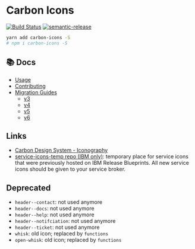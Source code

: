 # Carbon Icons

[![Build Status](https://travis-ci.org/carbon-design-system/carbon-icons.svg?branch=master)](https://travis-ci.org/carbon-design-system/carbon-icons) [![semantic-release](https://img.shields.io/badge/%20%20%F0%9F%93%A6%F0%9F%9A%80-semantic--release-e10079.svg)](https://github.com/semantic-release/semantic-release)


```sh
yarn add carbon-icons -S
# npm i carbon-icons -S
```

## :books: Docs

* [Usage](https://github.com/carbon-design-system/carbon-icons/blob/master/docs/usage.md)
* [Contributing](https://github.com/carbon-design-system/carbon-icons/blob/master/CONTRIBUTING.md)
* [Migration Guides](https://github.com/carbon-design-system/carbon-icons/tree/master/docs/migration-guides)
  - [v3](https://github.com/carbon-design-system/carbon-icons/tree/master/docs/migration-guides/migration-v3.md)
  - [v4](https://github.com/carbon-design-system/carbon-icons/tree/master/docs/migration-guides/migration-v4.md)
  - [v5](https://github.com/carbon-design-system/carbon-icons/tree/master/docs/migration-guides/migration-v5.md)
  - [v6](https://github.com/carbon-design-system/carbon-icons/tree/master/docs/migration-guides/migration-v6.md)

## Links

- [Carbon Design System - Iconography](http://carbondesignsystem.com/style/iconography/library)
- [service-icons-temp repo (IBM only)](https://github.ibm.com/bthan/service-icons-temp): temporary place for service icons that were previously hosted on IBM Release Blueprints. All new service icons should be given to your service broker.

## Deprecated

- `header--contact`: not used anymore
- `header--docs`: not used anymore
- `header--help`: not used anymore
- `header--notifciation`: not used anymore
- `header--ticket`: not used anymore
- `whisk`: old icon; replaced by `functions`
- `open-whisk`: old icon; replaced by `functions`
